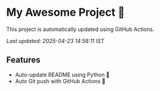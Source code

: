 # My Awesome Project 🚀

This project is automatically updated using GitHub Actions.

_Last updated: 2025-04-23 14:58:11 IST_

## Features
- Auto-update README using Python 🐍
- Auto Git push with GitHub Actions 🤖
